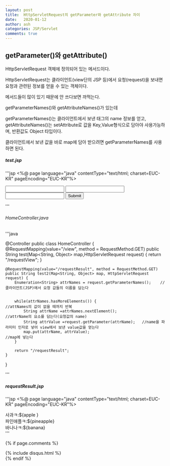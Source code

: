 ```yaml
---
layout: post
title:  HttpServletRequest의 getParameter와 getAttribute 차이
date:   2020-01-12
author: ash
categories: JSP/Servlet
comments: true
---
```



## getParameter()와 getAttribute()

HttpServletRequest 객체에 정의되어 있는 메서드이다.

HttpServletRequest는 클라이언트(view단의 JSP 등)에서 요청(request)을 보내면 요청과 관련된 정보를 얻을 수 있는 객체이다.

메서드들이 많이 있기 때문에 안 쓰다보면 까먹는다.

getParameterNames()와 getAttributeNames()가 있는데 

getParameterNames()는 클라이언트에서 보낸 태그의 name 정보를 얻고, getAttributeNames()는 setAttribute로 값을 Key,Value형식으로 담아야 사용가능하며, 반환값도 Object 타입이다.

클라이언트에서 보낸 값을 바로 map에 담아 받으려면 getParameterNames를 사용하면 된다.





##### test.jsp

'''jsp
<%@ page language="java" contentType="text/html; charset=EUC-KR"
    pageEncoding="EUC-KR"%>

<!DOCTYPE html>
<html>
<head>
<meta charset="EUC-KR">
<title>Insert title here</title>
</head>
<body>
<form action="/test">
	<input type="text" name="apple">
	<input type="text" name="pineapple">
	<input type="text" name="banana">
	<input type="submit" alt="버튼">
</form>
</body>
</html>
'''



###### HomeController.java

'''java

@Controller
public class HomeController {
	@RequestMapping(value="/view", method = RequestMethod.GET)
	public String test(Map<String, Object> map,HttpServletRequest request) {
		return "/requestView";
	}

	@RequestMapping(value="/requestResult", method = RequestMethod.GET)
	public String test2(Map<String, Object> map, HttpServletRequest request) {
		Enumeration<String> attrNames = request.getParameterNames();	//클라이언트(JSP)에서 요청 값들의 이름을 담는다
		  

		while(attrNames.hasMoreElements()) {							  //attNames의 값이 없을 때까지 반복
			String attrName =attrNames.nextElement();					//attrName의 요소를 담는다(요청값의 name)
			String attrValue =request.getParameter(attrName);	//name을 파라미터 인자로 넣어 view에서 보낸 value값을 얻는다
			map.put(attrName, attrValue);					    			//map에 넣는다
		}
	
		return "/requestResult";
	}
}

'''



##### requestResult.jsp

'''jsp
<%@ page language="java" contentType="text/html; charset=EUC-KR"
    pageEncoding="EUC-KR"%>

<!DOCTYPE html>
<html>
<head>
<meta charset="EUC-KR">
<title>Insert title here</title>
</head>
<body>
	<div>
		사과ㅋ:${apple }<br>
		파인애플ㅋ:${pineapple}<br>
		바나나ㅋ:${banana}
	</div>
</body>
</html>
'''


{% if page.comments %}
<div id="post-disqus" class="container">
{% include disqus.html %}
</div>
{% endif %}

